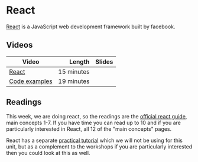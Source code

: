 # React

[React](reactjs.org) is a JavaScript web development framework built by facebook.


## Videos

| Video | Length | Slides |
|-------|-------:|--------|
| [React](https://web.microsoftstream.com/video/30f91ab2-06a2-4f40-a5f2-44797341a407?channelId=793a8a65-ed73-4803-820f-dd7f2c675f46) | 15 minutes |
| [Code examples](https://web.microsoftstream.com/video/7384d735-a488-4167-9398-ca5402c16775?channelId=793a8a65-ed73-4803-820f-dd7f2c675f46) | 19 minutes |

## Readings

This week, we are doing react, so the readings are the [official react guide](https://reactjs.org/docs/hello-world.html), main concepts 1-7. If you have time you can read up to 10 and if you are particularly interested in React, all 12 of the "main concepts" pages.

React has a separate [practical tutorial](https://reactjs.org/tutorial/tutorial.html) which we will not be using for this unit, but as a complement to the workshops if you are particularly interested then you could look at this as well.